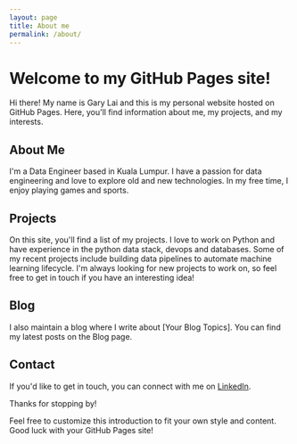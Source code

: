 ```yaml
---
layout: page
title: About me
permalink: /about/
---
```


# Welcome to my GitHub Pages site!
Hi there! My name is Gary Lai and this is my personal website hosted on GitHub Pages. Here, you'll find information about me, my projects, and my interests.

## About Me
I'm a Data Engineer based in Kuala Lumpur. I have a passion for data engineering and love to explore old and new technologies. In my free time, I enjoy playing games and sports.

## Projects
On this site, you'll find a list of my projects. I love to work on Python and have experience in the python data stack, devops and databases. Some of my recent projects include building data pipelines to automate machine learning lifecycle. I'm always looking for new projects to work on, so feel free to get in touch if you have an interesting idea!

## Blog
I also maintain a blog where I write about [Your Blog Topics]. You can find my latest posts on the Blog page.

## Contact
If you'd like to get in touch, you can connect with me on [LinkedIn](https://www.linkedin.com/in/gary-lai-09467447/).

Thanks for stopping by!

Feel free to customize this introduction to fit your own style and content. Good luck with your GitHub Pages site!
